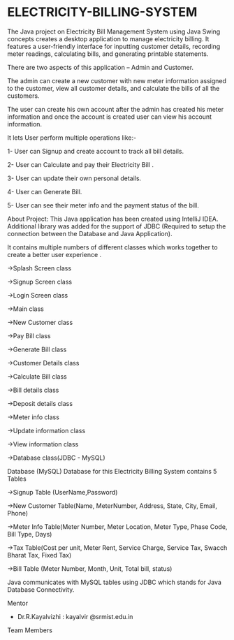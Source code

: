 # ELECTRICITY-BILLING-SYSTEM

The Java project on Electricity Bill Management System using Java Swing concepts creates a desktop application to manage electricity billing. It features a user-friendly interface for inputting customer details, recording meter readings, calculating bills, and generating printable statements.

There are two aspects of this application – Admin and Customer.

The admin can create a new customer with new meter information assigned to the customer, view all customer details, and calculate the bills of all the customers.

The user can create his own account after the admin has created his meter information and once the account is created user can view his account information.

It lets User perform multiple operations like:-

1- User can Signup and create account to track all bill details.

2- User can Calculate and pay their Electricity Bill .

3- User can update their own personal details.

4- User can Generate Bill.

5- User can see their meter info and the payment status of the bill.

About Project:
This Java application has been created using IntelliJ IDEA. Additional library was added for the support of JDBC (Required to setup the connection between the Database and Java Application).

It contains multiple numbers of different classes which works together to create a better user experience .

->Splash Screen class

->Signup Screen class

->Login Screen class

->Main class

->New Customer class

->Pay Bill class

->Generate Bill class

->Customer Details class

->Calculate Bill class

->Bill details class

->Deposit details class

->Meter info class

->Update information class

->View information class

->Database class(JDBC - MySQL)

Database (MySQL)
Database for this Electricity Billing System contains 5 Tables

->Signup Table (UserName,Password)

->New Customer Table(Name, MeterNumber, Address, State, City, Email, Phone)

->Meter Info Table(Meter Number, Meter Location, Meter Type, Phase Code, Bill Type, Days)

->Tax Table(Cost per unit, Meter Rent, Service Charge, Service Tax, Swacch Bharat Tax, Fixed Tax)

->Bill Table (Meter Number, Month, Unit, Total bill, status)

Java communicates with MySQL tables using JDBC which stands for Java Database Connectivity.





Mentor

* Dr.R.Kayalvizhi  : kayalvir @srmist.edu.in

Team Members

